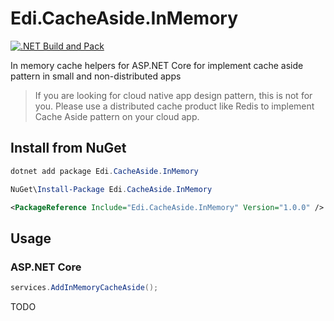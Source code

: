 # Edi.CacheAside.InMemory

[![.NET Build and Pack](https://github.com/EdiWang/Edi.CacheAside.InMemory/actions/workflows/dotnet.yml/badge.svg)](https://github.com/EdiWang/Edi.CacheAside.InMemory/actions/workflows/dotnet.yml)

In memory cache helpers for ASP.NET Core for implement cache aside pattern in small and non-distributed apps

> If you are looking for cloud native app design pattern, this is not for you. Please use a distributed cache product like Redis to implement Cache Aside pattern on your cloud app.

## Install from NuGet

```powershell
dotnet add package Edi.CacheAside.InMemory
```

```powershell
NuGet\Install-Package Edi.CacheAside.InMemory
```

```xml
<PackageReference Include="Edi.CacheAside.InMemory" Version="1.0.0" />
```

## Usage

### ASP.NET Core

```csharp
services.AddInMemoryCacheAside();
```

TODO

```csharp
```
